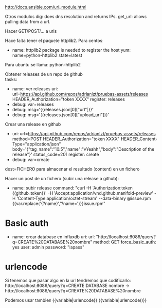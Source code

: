 http://docs.ansible.com/uri_module.html

Otros modulos
dig: does dns resolution and returns IPs.
get_url: allows pulling data from a url.

Hacer GET/POST/... a urls

Hace falta tener el paquete httplib2.
Para centos:
- name: httplib2 package is needed to register the host
  yum: name=python-httplib2 state=latest

Para ubuntu se llama: python-httplib2

Obtener releases de un repo de github  
tasks:
  - name: ver releases 
    uri: url=https://api.github.com/repos/adrianlzt/pruebas-assets/releases
         HEADER_Authorization="token XXXX"
    register: releases
  - debug: var=releases
  - debug: msg='{{releases.json[0]["url"]}}'
  - debug: msg='{{releases.json[0]["upload_url"]}}'

Crear una release en github
  - uri: url=https://api.github.com/repos/adrianlzt/pruebas-assets/releases
         method=POST
         HEADER_Authorization="token XXXX"
         HEADER_Content-Type="application/json"
         body='{"tag_name":"10.5","name":"vYeahh","body":"Description of the release"}'
         status_code=201
    register: create
  - debug: var=create


dest=FICHERO
  para almacenar el resultado (content) en un fichero


Hacer un post de un fichero (subir una release a github):
  - name: subir release
    command: "curl -H 'Authorization:token {{github_token}}' -H 'Accept:application/vnd.github.manifold-preview' -H 'Content-Type:application/octet-stream' --data-binary @issue.rpm {{var.replace('{?name}','?name=')}}issue.rpm"

# Basic auth
- name: crear database en influxdb
  uri:
    url: "http://localhost:8086/query?q=CREATE%20DATABASE%20nombre"
    method: GET
    force_basic_auth: yes
    user: admin
    password: "lapass"


# urlencode
Si tenemos que pasar algo en la url tendremos que codificarlo:
http://localhost:8086/query?q=CREATE DATABASE nombre
->
http://localhost:8086/query?q=CREATE%20DATABASE%20nombre

Podemos usar tambien
{{variable|urlencode}}
{{variable|urlencode()}}
